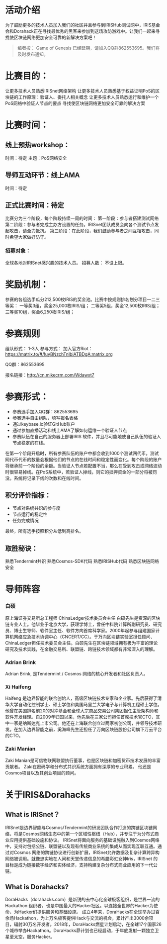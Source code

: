 # 活动介绍
为了鼓励更多的技术人员加入我们的社区并且参与到IRISHub测试网中，IRIS基金会和Dorahack正在寻找最优秀的黑客来参加到这场攻防游戏中。让我们一起来寻找使区块链网络更加安全可靠的新解决方案吧！

> 编者按： Game of Genesis 已经延期，请加入QQ群862553695。我们将及时发布通知。

# 比赛目的：
让更多技术人员熟悉IRISnet网络架构
让更多技术人员熟悉基于权益证明PoS的区块链的工作原理：验证人、委托人相关概念
让更多技术人员熟悉运行和维护一个PoS网络中验证人节点的要点
寻找使区块链网络更加安全可靠的解决方案
# 比赛时间：
## 线上预热workshop：
时间：待定
主题：PoS网络安全
## 导师互动环节：线上AMA
时间：待定
## 正式比赛时间：待定
比赛分为三个阶段，每个阶段持续一周的时间：
第一阶段：参与者搭建测试网络
第二阶段：参与者完成主办方设置的任务。IRISnet团队成员会向各个测试节点发起攻击，请全力抵抗。
第三阶段：在此阶段，我们鼓励参与者之间互相攻击，同时希望大家做好防守。
### 招募对象：
全球各地对IRISnet感兴趣的技术人员。
招募人数：
不设上限。

# 奖励机制：
参赛的各组选手瓜分212,500枚IRIS的奖金池。比赛中按规则排名划分项目一二三等奖：
一等奖3组，奖金25,000枚IRIS/组；
二等奖5组，奖金12,500枚IRIS/组；
三等奖10组，奖金6,250枚IRIS/组；

# 参赛规则
组队形式：
1-3人
参与方式：
加入官方Riot：https://matrix.to/#/!uyBNzchTnIbiATBDgA:matrix.org

QQ群：862553695

报名链接：http://cn.mikecrm.com/Wdawxt7

# 参赛形式：
* 参赛选手加入QQ群：862553695
* 参赛选手自由组队，填写报名表格
* 通过keybase.io验证GitHub账户
* 通过参加直播活动和线上AMA了解如何运维一个验证人节点
* 参赛队伍在自己的服务器上部署IRIS 软件，并且尽可能地使自己队伍的验证人节点稳定的在线。

在第一个阶段开启时，所有参赛队伍的账户中都会收到1000个测试网代币。测试网代币代币的数量会根据他们的节点的在线时间和稳定性而变化。每个阶段的账户将继承前一个阶段的余额。当验证人节点若配置不当，那么在受到攻击或网络波动时很容易掉线。在PoS系统中，若验证人掉线，则它的抵押资金的一部分将被罚没。系统将记录下线的次数和在线时间。

## 积分评价指标：
* 节点对系统共识的参与度
* 节点运行的稳定性
* 任务完成情况

最终，所有选手按照积分从低到高排名。

## 取胜秘诀：
熟悉Tendermint共识
熟悉Cosmos-SDK代码
熟悉IRISHub代码
熟悉区块链网络安全

# 导师阵容
### 白硕
原上海证券交易所总工程师
ChinaLedger技术委员会主任
白硕先生是资深的区块链专业人士。他毕业于北京大学，获理学博士，曾任中科院计算所副研究员、研究员、博士生导师、软件室主任、软件方向首席科学家。2000年起参与组建国家计算机网络应急技术协调中心（CNCERT/CC）。于万向区块链实验室担任顾问、ChinaLedger担任技术委员会主任。白硕先生在区块链领域拥有极为丰富的理论研究及技术实践，在金融交易所、联盟链、跨链技术领域都有非常深入的理解。
### Adrian Brink
Adrian Brink, 是Tendermint / Cosmos 网络的核心开发者和社区负责人。
### Xi Haifeng
Haifeng 是边界智能的联合创始人，高级区块链技术专家和企业家。先后获得了清华大学自动化控制学士、硕士学位和美国马里兰大学电子与计算机工程硕士学位。他曾在美国排名前20的对冲基金和全球大宗商品交易公司集团担任主管架构师和软件开发经理。自2009年归国以来，他先后在三家公司担任首席技术官CTO，其中一家是纳斯达克上市公司。他还在上海联合创立过两家初创公司，并领导技术研发。在加入边界智能之前，奚海峰先生还担任了万向区块链股份公司旗下万云平台的CTO。
### Zaki Manian
Zaki Manian是可信物联网联盟执行董事，也是区块链和加密货币技术发展的丰富贡献者。 Zaki在密码学和分布式共识系统方面拥有深厚的专业积累。 他还是Cosmos项目以及其创业项目的顾问。
# 关于IRIS&Dorahacks
## What is IRISnet？
IRISnet是边界智能与Cosmos/Tendermint的研发团队合作打造的跨链区块链网络，将是Cosmos网络生态中的第一个区域性枢纽（Hub），并专注于为分布式商业应用提供基础设施和协议。
IRISnet将面向服务的基础设施融入到Cosmos网络中，支持对包括公链、联盟链以及现有传统商业系统的集成从而实现互联互通。通过对Cosmos 网络的跨链协议进行创新扩展，IRISnet允许数据及复杂计算跨异构网络被调用。就像忠实地在人间和天堂传递信息的希腊彩虹女神Iris，IRISnet 的目标是成为链接数字经济和实体经济，支持构建复杂分布式商业应用的下一代公链。
## What is Dorahacks?
DoraHacks（dorahacks.com）是新锐的去中心化全球极客组织，是世界一流的Hackathon 组织者，也是中国最大的Hacker社区。以连接全世界的Hacker为使命，为Hacker们提供服务和基础设施。
成立4年来，DoraHacks在全球举办过百余场Hackathon，为上万名极客提供Hack与交流的机会，累计产出3000余项目，辐射30万名开发者。2018年，DoraHacks燃星计划启动，在全球17个国家26个城市举办Hackathon。DoraHacks昴计划也已经启动，于年底发射一颗独立卫星至太空，服务Hacker。
